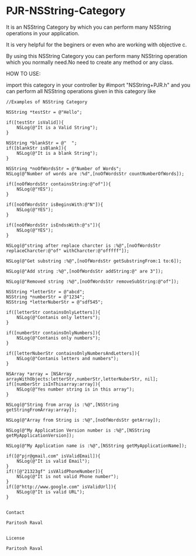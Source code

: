 PJR-NSString-Category
=====================

It is an NSString Category by which you can perform many NSString operations in your application.

It is very helpful for the beginers or even who are working with objective c.


By using this NSString Category you can perform many NSString operation which you normally need.No need to create any method
or any class.


HOW TO USE:

import this category in your controller by  #import "NSString+PJR.h" and you can perform all NSString operations given
in this category like

    //Examples of NSString Category
    
    NSString *testStr = @"Hello";
    
    if([testStr isValid]){
        NSLog(@"It is a Valid String");
    }
    
    NSString *blankStr = @"  ";
    if([blankStr isBlank]){
        NSLog(@"It is a blank String");
    }
    
    NSString *noOfWordsStr = @"Number of Words";
    NSLog(@"Number of words are :%d",[noOfWordsStr countNumberOfWords]);
    
    if([noOfWordsStr containsString:@"of"]){
        NSLog(@"YES");
    }
    
    if([noOfWordsStr isBeginsWith:@"N"]){
        NSLog(@"YES");
    }

    if([noOfWordsStr isEndssWith:@"s"]){
        NSLog(@"YES");
    }
    
    NSLog(@"string after replace charcter is :%@",[noOfWordsStr replaceCharcter:@"of" withCharcter:@"offfff"]);
    
    NSLog(@"Get substring :%@",[noOfWordsStr getSubstringFrom:1 to:6]);
    
    NSLog(@"Add string :%@",[noOfWordsStr addString:@" are 3"]);
    
    NSLog(@"Removed string :%@",[noOfWordsStr removeSubString:@"of"]);
    
    NSString *letterStr = @"abcd";
    NSString *numberStr = @"1234";
    NSString *letterNuberStr = @"sdf545";
    
    if([letterStr containsOnlyLetters]){
        NSLog(@"Contanis only letters");
    }

    if([numberStr containsOnlyNumbers]){
        NSLog(@"Contanis only numbers");
    }
    
    if([letterNuberStr containsOnlyNumbersAndLetters]){
        NSLog(@"Contanis letters and numbers");
    }
    
    NSArray *array = [NSArray arrayWithObjects:letterStr,numberStr,letterNuberStr, nil];
    if([numberStr isInThisarray:array]){
        NSLog(@"Yes number string is in this array");
    }
    
    NSLog(@"String from array is :%@",[NSString getStringFromArray:array]);
    
    NSLog(@"Array from String is :%@",[noOfWordsStr getArray]);
    
    NSLog(@"My Application Version number is :%@",[NSString getMyApplicationVersion]);
    
    NSLog(@"My Application name is :%@",[NSString getMyApplicationName]);
    
    if([@"pjr@gmail.com" isValidEmail]){
        NSLog(@"It is valid Email");
    }
    if(![@"21323gf" isVAlidPhoneNumber]){
        NSLog(@"It is not valid Phone number");
    }
    if([@"http://www.google.com" isValidUrl]){
        NSLog(@"It is valid URL");
    }
    
    
    Contact

    Paritosh Raval
    
    
    License
    
    Paritosh Raval


